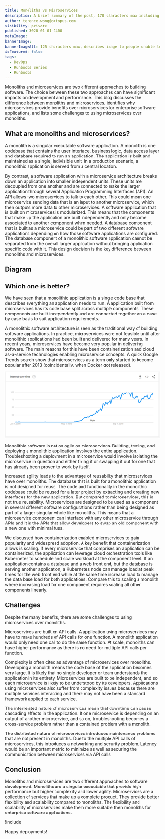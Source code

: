 ```yaml
---
title: Monoliths vs Microservices
description: A brief summary of the post, 170 characters max including spaces.
author: terence.wong@octopus.com
visibility: private
published: 3020-01-01-1400
metaImage:
bannerImage:
bannerImageAlt: 125 characters max, describes image to people unable to see it.
isFeatured: false
tags:
  - DevOps
  - Runbooks Series
  - Runbooks
---
```


<!-- see https://github.com/OctopusDeploy/blog/blob/master/tags.txt for a comprehensive list of tags -->

Monoliths and microservices are two different approaches to building software. The choice between these two approaches can have significant impacts on development and performance. This blog discusses the difference between monoliths and microservices, identifies why microservices provide benefits over microservices for enterprise software applications, and lists some challenges to using microservices over monoliths.

## What are monoliths and microservices?

A monolith is a singular executable software application. A monolith is one codebase that contains the user interface, business logic, data access layer and database required to run an application. The application is built and maintained as a single, indivisible unit. In a production scenario, a monolithic application is served from a central location.

By contrast, a software application with a microservice architecture breaks down an application into smaller independent units. These units are decoupled from one another and are connected to make the larger application through several Application Programming Interfaces (API). An API allows two microservices to talk to each other. This could mean one microservice sending data that is an input to another microservice, which then outputs more data to other microservices. A software application that is built on microservices is modularized. This means that the components that make up the application are built independently and only become associated to another component when needed. A database component that is built as a microservice could be part of two different software applications depending on how those software applications are configured. The database component of a monolithic software application cannot be separated from the overall larger application without bringing application specific code with it. This design decision is the key difference between monoliths and microservices.

## Diagram
<!-- Placeholder Image, get design to create a Octopus Image -->

<!--![Monolith vs Microservices](monolith-vs-microservices.jpg "width=500") -->

## Which one is better?

We have seen that a monolithic application is a single code base that describes everything an application needs to run. A application built from microservices has its code base split across multiple components. These components are built independently and are connected together on a case by case basis to suit application requirements.

A monolithic software architecture is seen as the traditional way of building software applications. In practice, microservices were not feasible until after monolithic applications had been built and delivered for many years. In recent years, microservices have become very popular in delivering software. The main reasons for this have been containerization and cloud as-a-service technologies enabling microservice concepts. A quick Google Trends search show that microservices as a term only started to become popular after 2013 (coincidentally, when Docker got released).

![Google Trends Microservices](google-trends-microservices.png "width=500")

Monolithic software is not as agile as microservices. Building, testing, and deploying a monolithic application involves the entire application. Troubleshooting a deployment in a microservice would involve isolating the microservice in question and either fixing it or swapping it out for one that has already been proven to work by itself.

Increased agility leads to the advantage of reusability that microservices have over monoliths. The database that is built for a monolithic application is not designed for reuse. The code and functionality in the monolithic codebase could be reused for a later project by extracting and creating new interfaces for the new application. But compared to microservices, this is not true reusability. Microservices are designed to be used as a component in several different software configurations rather than being designed as part of a larger singular whole like monoliths. This means that a  microservice component can interface with any other microservice through APIs and it is the APIs that allow developers to swap an old component with a new one with minimal fuss.

We discussed how containerization enabled microservices to gain popularity and widespread adoption. A key benefit that containerization allows is scaling. If every microservice that comprises an application can be containerized, the application can leverage cloud orchestration tools like Kubernetes to schedule and scale workload at the component level. If an application contains a database and a web front end, but the database is serving another application, a Kubernetes node can manage load at peak times for the web front end while at the same time increase load to manage the data base load for both applications. Compare this to scaling a monolith where increasing load for one component requires scaling all other components linearly.

## Challenges

Despite the many benefits, there are some challenges to using microservices over monoliths.

Microservices are built on API calls. A application using microservices may have to make hundreds of API calls for one function. A monolith application would only need one call to do the same function. At scale, monoliths can have higher performance as there is no need for multiple API calls per function.

Complexity is often cited as advantage of microservices over monoliths. Developing a monolith means the code base of the application becomes very large. It is likely that no single developer or team understands the application in its entirety. Microservices are built to be independent, and so each microservice is likely to be understood by its developers. Applications using microservices also suffer from complexity issues because there are multiple services interacting and there may not have been a standard framework applied to each service.

The interrelated nature of microservices mean that downtime can cause cascading effects in the application. If one microservice is depending on an output of another microservice, and so on, troubleshooting becomes a cross-service problem rather than a contained problem with a monolith.

The distributed nature of microservices introduces maintenance problems that are not present in monoliths. Due to the multiple API calls of microservices, this introduces a networking and security problem. Latency would be an important metric to minimize as well as securing the communication between microservices via API calls.  

## Conclusion

Monoliths and microservices are two different approaches to software development. Monoliths are a singular executable that provide high performance but higher complexity and lower agility. Microservices are a collection of services that make up a complete product. They provide better flexibility and scalability compared to monoliths. The flexibility and scalability of microservices make them more suitable then monoliths for enterprise software applications.


!include <q2-2022-newsletter-cta>

Happy deployments!
